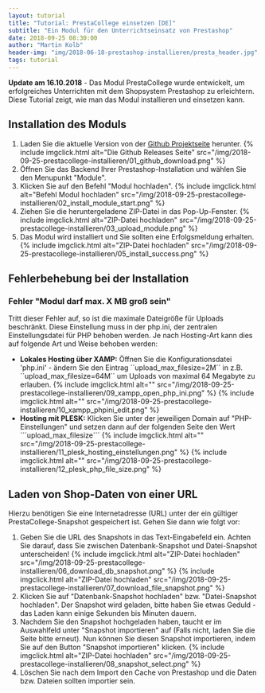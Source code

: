 ```yaml
---
layout: tutorial
title: "Tutorial: PrestaCollege einsetzen [DE]"
subtitle: "Ein Modul für den Unterrichtseinsatz von Prestashop"
date: 2018-09-25 08:30:00
author: "Martin Kolb"
header-img: "img/2018-06-18-prestashop-installieren/presta_header.jpg"
tags: tutorial
---
```

**Update am 16.10.2018** - Das Modul PrestaCollege wurde entwickelt, um erfolgreiches Unterrichten mit dem Shopsystem Prestashop zu erleichtern. Diese Tutorial zeigt, wie man das Modul installieren und einsetzen kann.

## Installation des Moduls
1. Laden Sie die aktuelle Version von der [Github Projektseite](https://github.com/fitforecommerce/prestacollege/releases) herunter. {% include imgclick.html alt="Die Github Releases Seite" src="/img/2018-09-25-prestacollege-installieren/01_github_download.png" %}
2. Öffnen Sie das Backend Ihrer Prestashop-Installation und wählen Sie den Menupunkt "Module". 
3. Klicken Sie auf den Befehl "Modul hochladen". {% include imgclick.html alt="Befehl Modul hochladen" src="/img/2018-09-25-prestacollege-installieren/02_install_module_start.png" %}
4. Ziehen Sie die heruntergeladene ZIP-Datei in das Pop-Up-Fenster. {% include imgclick.html alt="ZIP-Datei hochladen" src="/img/2018-09-25-prestacollege-installieren/03_upload_module.png" %}
5. Das Modul wird installiert und Sie sollten eine Erfolgsmeldung erhalten.{% include imgclick.html alt="ZIP-Datei hochladen" src="/img/2018-09-25-prestacollege-installieren/05_install_success.png" %}

## Fehlerbehebung bei der Installation
### Fehler "Modul darf max. X MB groß sein"
Tritt dieser Fehler auf, so ist die maximale Dateigröße für Uploads beschränkt. Diese Einstellung muss in der php.ini, der zentralen Einstellungsdatei für PHP behoben werden. Je nach Hosting-Art kann dies auf folgende Art und Weise behoben werden: 

* **Lokales Hosting über XAMP:** Öffnen Sie die Konfigurationsdatei 'php.ini' - ändern Sie den Eintrag ´´upload_max_filesize=2M´´ in z.B. ´´upload_max_filesize=64M´´ um Uploads von maximal 64 Megabyte zu erlauben. {% include imgclick.html alt="" src="/img/2018-09-25-prestacollege-installieren/09_xampp_open_php_ini.png" %} {% include imgclick.html alt="" src="/img/2018-09-25-prestacollege-installieren/10_xampp_phpini_edit.png" %}
* **Hosting mit PLESK:** Klicken Sie unter der jeweiligen Domain auf "PHP-Einstellungen" und setzen dann auf der folgenden Seite den Wert ´´´upload_max_filesize´´´ {% include imgclick.html alt="" src="/img/2018-09-25-prestacollege-installieren/11_plesk_hosting_einstellungen.png" %} {% include imgclick.html alt="" src="/img/2018-09-25-prestacollege-installieren/12_plesk_php_file_size.png" %}

## Laden von Shop-Daten von einer URL
Hierzu benötigen Sie eine Internetadresse (URL) unter der ein gültiger PrestaCollege-Snapshot gespeichert ist. Gehen Sie dann wie folgt vor:

1. Geben Sie die URL des Snapshots in das Text-Eingabefeld ein. Achten Sie darauf, dass Sie zwischen Datenbank-Snapshot und Datei-Snapshot unterscheiden! {% include imgclick.html alt="ZIP-Datei hochladen" src="/img/2018-09-25-prestacollege-installieren/06_download_db_snapshot.png" %} {% include imgclick.html alt="ZIP-Datei hochladen" src="/img/2018-09-25-prestacollege-installieren/07_download_file_snapshot.png" %}
2. Klicken Sie auf "Datenbank-Snapshot hochladen" bzw. "Datei-Snapshot hochladen". Der Snapshot wird geladen, bitte haben Sie etwas Geduld - das Laden kann einige Sekunden bis Minuten dauern.
3. Nachdem Sie den Snapshot hochgeladen haben, taucht er im Auswahlfeld unter "Snapshot importieren" auf (Falls nicht, laden Sie die Seite bitte erneut). Nun können Sie diesen Snapshot importieren, indem Sie auf den Button "Snapshot importieren" klicken. {% include imgclick.html alt="ZIP-Datei hochladen" src="/img/2018-09-25-prestacollege-installieren/08_snapshot_select.png" %}
4. Löschen Sie nach dem Import den Cache von Prestashop und die Daten bzw. Dateien sollten importier sein.